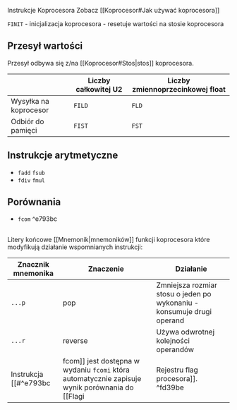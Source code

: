 Instrukcje Koprocesora
Zobacz [[Koprocesor#Jak używać koprocesora]]

`FINIT` - inicjalizacja koprocesora - resetuje wartości na stosie koprocesora
## Przesył wartości
Przesył odbywa się z/na [[Koprocesor#Stos|stos]] koprocesora.

|                       | Liczby całkowitej U2 | Liczby zmiennoprzecinkowej float |
| --------------------- | -------------------- | -------------------------------- |
| Wysyłka na koprocesor | `FILD`               | `FLD`                            |
| Odbiór do pamięci     | `FIST`               | `FST`                            |

## Instrukcje arytmetyczne
- `fadd` `fsub`
- `fdiv` `fmul`

## Porównania
- `fcom` ^e793bc

##
Litery końcowe [[Mnemonik|mnemoników]] funkcji koprocesora które modyfikują działanie wspomnianych instrukcji:

| Znacznik mnemonika | Znaczenie | Działanie                                                              |
| ------------------ | --------- | ---------------------------------------------------------------------- |
| `...p`             | pop       | Zmniejsza rozmiar stosu o jeden po wykonaniu - konsumuje drugi operand |
| `...r`             | reverse   | Używa odwrotnej kolejności operandów                                   |
Instrukcja [[#^e793bc|fcom]] jest dostępna w wydaniu `fcomi` która automatycznie zapisuje wynik porównania do [[Flagi|Rejestru flag procesora]].  ^fd39be